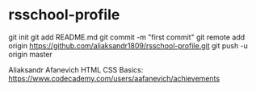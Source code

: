 # rsschool-profile
git init 
git add README.md 
git commit -m "first commit" 
git remote add origin https://github.com/aliaksandr1809/rsschool-profile.git 
git push -u origin master

Aliaksandr Afanevich
HTML CSS Basics: https://www.codecademy.com/users/aafanevich/achievements
